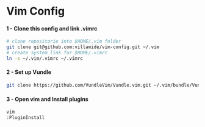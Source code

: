 # **Vim Config**

#### 1 - Clone this config and link .vimrc

```bash
# clone repositorie into $HOME/.vim folder
git clone git@github.com:villamide/vim-config.git ~/.vim
# create system link for $HOME/.vimrc
ln -s ~/.vim/.vimrc ~/.vimrc 
```

#### 2 - Set up Vundle
```bash
git clone https://github.com/VundleVim/Vundle.vim.git ~/.vim/bundle/Vundle.vim
```

#### 3 - Open vim and Install plugins
```bash
vim
:PluginInstall
```
